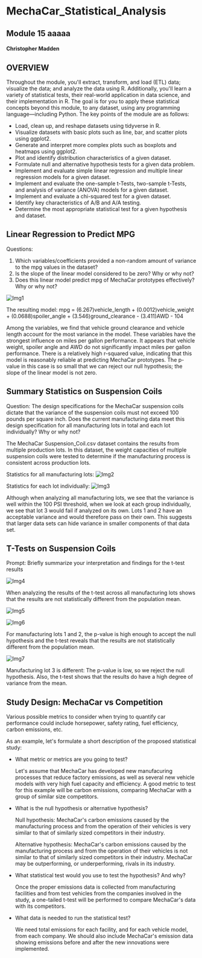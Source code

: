 # MechaCar_Statistical_Analysis
## Module 15 aaaaa
#### Christopher Madden

## OVERVIEW
Throughout the module, you'll extract, transform, and load (ETL) data; visualize the data; and analyze the data using R. Additionally, you'll learn a variety of statistical tests, their real-world application in data science, and their implementation in R. The goal is for you to apply these statistical concepts beyond this module, to any dataset, using any programming language—including Python.
The key points of the module are as follows:
 - Load, clean up, and reshape datasets using tidyverse in R.
 - Visualize datasets with basic plots such as line, bar, and scatter plots using ggplot2.
 - Generate and interpret more complex plots such as boxplots and heatmaps using ggplot2.
 - Plot and identify distribution characteristics of a given dataset.
 - Formulate null and alternative hypothesis tests for a given data problem.
 - Implement and evaluate simple linear regression and multiple linear regression models for a given dataset.
 - Implement and evaluate the one-sample t-Tests, two-sample t-Tests, and analysis of variance (ANOVA) models for a given dataset.
 - Implement and evaluate a chi-squared test for a given dataset.
 - Identify key characteristics of A/B and A/A testing.
 - Determine the most appropriate statistical test for a given hypothesis and dataset.

## Linear Regression to Predict MPG
Questions:
1. Which variables/coefficients provided a non-random amount of variance to the mpg values in the dataset?
2. Is the slope of the linear model considered to be zero? Why or why not?
3. Does this linear model predict mpg of MechaCar prototypes effectively? Why or why not?

![Img1](https://github.com/maddenc33/MechaCar_Statistical_Analysis/blob/main/Images/Img1.png?raw=true)

The resulting model:
mpg = (6.267)vehicle_length + (0.0012)vehicle_weight + (0.0688)spoiler_angle + (3.546)ground_clearance - (3.411)AWD - 104

Among the variables, we find that vehicle ground clearance and vehicle length account for the most variance in the model.  These variables have the strongest influence on miles per gallon performance.  It appears that vehicle weight, spoiler angle and AWD do not significantly impact miles per gallon performance.
There is a relatively high r-squared value, indicating that this model is reasonably reliable at predicting MechaCar prototypes.
The p-value in this case is so small that we can reject our null hypothesis; the slope of the linear model is not zero.

## Summary Statistics on Suspension Coils
Question: The design specifications for the MechaCar suspension coils dictate that the variance of the suspension coils must not exceed 100 pounds per square inch. Does the current manufacturing data meet this design specification for all manufacturing lots in total and each lot individually? Why or why not?

The MechaCar Suspension_Coil.csv dataset contains the results from multiple production lots. In this dataset, the weight capacities of multiple suspension coils were tested to determine if the manufacturing process is consistent across production lots.

Statistics for all manufacturing lots:
![Img2](https://github.com/maddenc33/MechaCar_Statistical_Analysis/blob/main/Images/Img2.png?raw=true)

Statistics for each lot individually:
![Img3](https://github.com/maddenc33/MechaCar_Statistical_Analysis/blob/main/Images/Img3.png?raw=true)

Although when analyzing all manufacturing lots, we see that the variance is well within the 100 PSI threshold, when we look at each group individually, we see that lot 3 would fail if analyzed on its own.  Lots 1 and 2 have an acceptable variance and would therefore pass on their own.  This suggests that larger data sets can hide variance in smaller components of that data set.

## T-Tests on Suspension Coils
Prompt: Briefly summarize your interpretation and findings for the t-test results

![Img4](https://github.com/maddenc33/MechaCar_Statistical_Analysis/blob/main/Images/Img4.png?raw=true)

When analyzing the results of the t-test across all manufacturing lots shows that the results are not statistically different from the population mean.

![Img5](https://github.com/maddenc33/MechaCar_Statistical_Analysis/blob/main/Images/Img5.png?raw=true)

![Img6](https://github.com/maddenc33/MechaCar_Statistical_Analysis/blob/main/Images/Img6.png?raw=true)

For manufacturing lots 1 and 2, the p-value is high enough to accept the null hypothesis and the t-test reveals that the results are not statistically different from the population mean.

![Img7](https://github.com/maddenc33/MechaCar_Statistical_Analysis/blob/main/Images/Img7.png?raw=true)

Manufacturing lot 3 is different:  The p-value is low, so we reject the null hypothesis.  Also, the t-test shows that the results do have a high degree of variance from the mean.

## Study Design: MechaCar vs Competition

Various possible metrics to consider when trying to quantify car performance could include horsepower, safety rating, fuel efficiency, carbon emissions, etc.

As an example, let's formulate a short description of the proposed statistical study:

- What metric or metrics are you going to test?

    Let's assume that MechaCar has developed new manufacuring processes that reduce factory emissions, as well as several new vehicle models with very high fuel capacity and efficiency.  A good metric to test for this example will be carbon emissions, comparing MechaCar with a group of similar size competitors.

- What is the null hypothesis or alternative hypothesis?

    Null hypothesis: MechaCar's carbon emissions caused by the manufacturing process and from the operation of their vehicles is very similar to that of similarly sized competitors in their industry.

    Alternative hypothesis: MechaCar's carbon emissions caused by the manufacturing process and from the operation of their vehicles is not similar to that of similarly sized competitors in their industry.  MechaCar may be outperforming, or underperforming, rivals in its industry.

- What statistical test would you use to test the hypothesis? And why?

    Once the proper emissions data is collected from manufacturing facilities and from test vehicles from the companies involved in the study, a one-tailed t-test will be performed to compare MechaCar's data with its competitors.

- What data is needed to run the statistical test?

    We need total emissions for each facility, and for each vehicle model, from each company.  We should also include MechaCar's emission data showing emissions before and after the new innovations were implemented.

